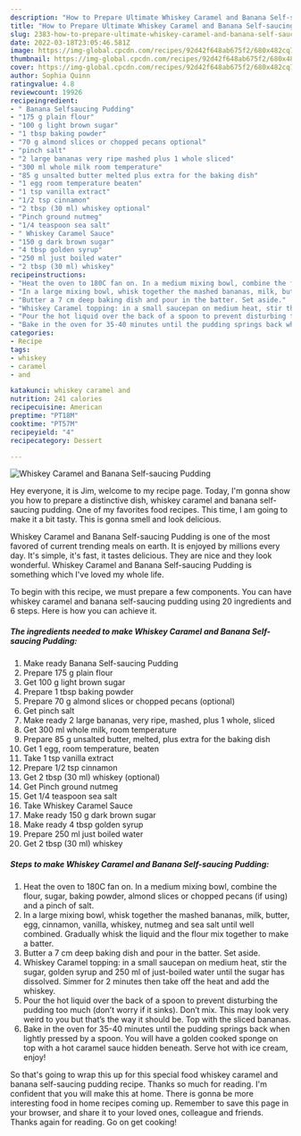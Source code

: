 ```yaml
---
description: "How to Prepare Ultimate Whiskey Caramel and Banana Self-saucing Pudding"
title: "How to Prepare Ultimate Whiskey Caramel and Banana Self-saucing Pudding"
slug: 2383-how-to-prepare-ultimate-whiskey-caramel-and-banana-self-saucing-pudding
date: 2022-03-18T23:05:46.581Z
image: https://img-global.cpcdn.com/recipes/92d42f648ab675f2/680x482cq70/whiskey-caramel-and-banana-self-saucing-pudding-recipe-main-photo.jpg
thumbnail: https://img-global.cpcdn.com/recipes/92d42f648ab675f2/680x482cq70/whiskey-caramel-and-banana-self-saucing-pudding-recipe-main-photo.jpg
cover: https://img-global.cpcdn.com/recipes/92d42f648ab675f2/680x482cq70/whiskey-caramel-and-banana-self-saucing-pudding-recipe-main-photo.jpg
author: Sophia Quinn
ratingvalue: 4.8
reviewcount: 19926
recipeingredient:
- " Banana Selfsaucing Pudding"
- "175 g plain flour"
- "100 g light brown sugar"
- "1 tbsp baking powder"
- "70 g almond slices or chopped pecans optional"
- "pinch salt"
- "2 large bananas very ripe mashed plus 1 whole sliced"
- "300 ml whole milk room temperature"
- "85 g unsalted butter melted plus extra for the baking dish"
- "1 egg room temperature beaten"
- "1 tsp vanilla extract"
- "1/2 tsp cinnamon"
- "2 tbsp (30 ml) whiskey optional"
- "Pinch ground nutmeg"
- "1/4 teaspoon sea salt"
- " Whiskey Caramel Sauce"
- "150 g dark brown sugar"
- "4 tbsp golden syrup"
- "250 ml just boiled water"
- "2 tbsp (30 ml) whiskey"
recipeinstructions:
- "Heat the oven to 180C fan on. In a medium mixing bowl, combine the flour, sugar, baking powder, almond slices or chopped pecans (if using) and a pinch of salt."
- "In a large mixing bowl, whisk together the mashed bananas, milk, butter, egg, cinnamon, vanilla, whiskey, nutmeg and sea salt until well combined. Gradually whisk the liquid and the flour mix together to make a batter."
- "Butter a 7 cm deep baking dish and pour in the batter. Set aside."
- "Whiskey Caramel topping: in a small saucepan on medium heat, stir the sugar, golden syrup and 250 ml of just-boiled water until the sugar has dissolved. Simmer for 2 minutes then take off the heat and add the whiskey."
- "Pour the hot liquid over the back of a spoon to prevent disturbing the pudding too much (don’t worry if it sinks). Don’t mix. This may look very weird to you but that’s the way it should be. Top with the sliced bananas."
- "Bake in the oven for 35-40 minutes until the pudding springs back when lightly pressed by a spoon. You will have a golden cooked sponge on top with a hot caramel sauce hidden beneath. Serve hot with ice cream, enjoy!"
categories:
- Recipe
tags:
- whiskey
- caramel
- and

katakunci: whiskey caramel and 
nutrition: 241 calories
recipecuisine: American
preptime: "PT18M"
cooktime: "PT57M"
recipeyield: "4"
recipecategory: Dessert

---
```



![Whiskey Caramel and Banana Self-saucing Pudding](https://img-global.cpcdn.com/recipes/92d42f648ab675f2/680x482cq70/whiskey-caramel-and-banana-self-saucing-pudding-recipe-main-photo.jpg)

Hey everyone, it is Jim, welcome to my recipe page. Today, I'm gonna show you how to prepare a distinctive dish, whiskey caramel and banana self-saucing pudding. One of my favorites food recipes. This time, I am going to make it a bit tasty. This is gonna smell and look delicious.

Whiskey Caramel and Banana Self-saucing Pudding is one of the most favored of current trending meals on earth. It is enjoyed by millions every day. It's simple, it's fast, it tastes delicious. They are nice and they look wonderful. Whiskey Caramel and Banana Self-saucing Pudding is something which I've loved my whole life.




To begin with this recipe, we must prepare a few components. You can have whiskey caramel and banana self-saucing pudding using 20 ingredients and 6 steps. Here is how you can achieve it.

<!--inarticleads1-->

##### The ingredients needed to make Whiskey Caramel and Banana Self-saucing Pudding:

1. Make ready  Banana Self-saucing Pudding
1. Prepare 175 g plain flour
1. Get 100 g light brown sugar
1. Prepare 1 tbsp baking powder
1. Prepare 70 g almond slices or chopped pecans (optional)
1. Get pinch salt
1. Make ready 2 large bananas, very ripe, mashed, plus 1 whole, sliced
1. Get 300 ml whole milk, room temperature
1. Prepare 85 g unsalted butter, melted, plus extra for the baking dish
1. Get 1 egg, room temperature, beaten
1. Take 1 tsp vanilla extract
1. Prepare 1/2 tsp cinnamon
1. Get 2 tbsp (30 ml) whiskey (optional)
1. Get Pinch ground nutmeg
1. Get 1/4 teaspoon sea salt
1. Take  Whiskey Caramel Sauce
1. Make ready 150 g dark brown sugar
1. Make ready 4 tbsp golden syrup
1. Prepare 250 ml just boiled water
1. Get 2 tbsp (30 ml) whiskey




<!--inarticleads2-->

##### Steps to make Whiskey Caramel and Banana Self-saucing Pudding:

1. Heat the oven to 180C fan on. In a medium mixing bowl, combine the flour, sugar, baking powder, almond slices or chopped pecans (if using) and a pinch of salt.
1. In a large mixing bowl, whisk together the mashed bananas, milk, butter, egg, cinnamon, vanilla, whiskey, nutmeg and sea salt until well combined. Gradually whisk the liquid and the flour mix together to make a batter.
1. Butter a 7 cm deep baking dish and pour in the batter. Set aside.
1. Whiskey Caramel topping: in a small saucepan on medium heat, stir the sugar, golden syrup and 250 ml of just-boiled water until the sugar has dissolved. Simmer for 2 minutes then take off the heat and add the whiskey.
1. Pour the hot liquid over the back of a spoon to prevent disturbing the pudding too much (don’t worry if it sinks). Don’t mix. This may look very weird to you but that’s the way it should be. Top with the sliced bananas.
1. Bake in the oven for 35-40 minutes until the pudding springs back when lightly pressed by a spoon. You will have a golden cooked sponge on top with a hot caramel sauce hidden beneath. Serve hot with ice cream, enjoy!




So that's going to wrap this up for this special food whiskey caramel and banana self-saucing pudding recipe. Thanks so much for reading. I'm confident that you will make this at home. There is gonna be more interesting food in home recipes coming up. Remember to save this page in your browser, and share it to your loved ones, colleague and friends. Thanks again for reading. Go on get cooking!
